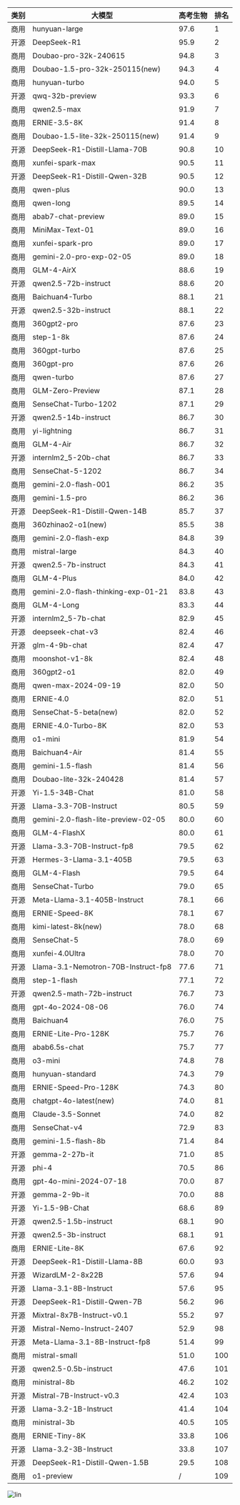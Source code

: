 
| 类别 | 大模型                         | 高考生物 | 排名 |
|-----|------------------------------|---------|----|
|商用|hunyuan-large|97.6|1|
|开源|DeepSeek-R1|95.9|2|
|商用|Doubao-pro-32k-240615|94.8|3|
|商用|Doubao-1.5-pro-32k-250115(new)|94.3|4|
|商用|hunyuan-turbo|94.0|5|
|开源|qwq-32b-preview|93.3|6|
|商用|qwen2.5-max|91.9|7|
|商用|ERNIE-3.5-8K|91.4|8|
|商用|Doubao-1.5-lite-32k-250115(new)|91.4|9|
|开源|DeepSeek-R1-Distill-Llama-70B|90.8|10|
|商用|xunfei-spark-max|90.5|11|
|开源|DeepSeek-R1-Distill-Qwen-32B|90.5|12|
|商用|qwen-plus|90.0|13|
|商用|qwen-long|89.5|14|
|商用|abab7-chat-preview|89.0|15|
|商用|MiniMax-Text-01|89.0|16|
|商用|xunfei-spark-pro|89.0|17|
|商用|gemini-2.0-pro-exp-02-05|89.0|18|
|商用|GLM-4-AirX|88.6|19|
|开源|qwen2.5-72b-instruct|88.6|20|
|商用|Baichuan4-Turbo|88.1|21|
|开源|qwen2.5-32b-instruct|88.1|22|
|商用|360gpt2-pro|87.6|23|
|商用|step-1-8k|87.6|24|
|商用|360gpt-turbo|87.6|25|
|商用|360gpt-pro|87.6|26|
|商用|qwen-turbo|87.6|27|
|商用|GLM-Zero-Preview|87.1|28|
|商用|SenseChat-Turbo-1202|87.1|29|
|开源|qwen2.5-14b-instruct|86.7|30|
|商用|yi-lightning|86.7|31|
|商用|GLM-4-Air|86.7|32|
|开源|internlm2_5-20b-chat|86.7|33|
|商用|SenseChat-5-1202|86.7|34|
|商用|gemini-2.0-flash-001|86.2|35|
|商用|gemini-1.5-pro|86.2|36|
|开源|DeepSeek-R1-Distill-Qwen-14B|85.7|37|
|商用|360zhinao2-o1(new)|85.5|38|
|商用|gemini-2.0-flash-exp|84.8|39|
|商用|mistral-large|84.3|40|
|开源|qwen2.5-7b-instruct|84.3|41|
|商用|GLM-4-Plus|84.0|42|
|商用|gemini-2.0-flash-thinking-exp-01-21|83.8|43|
|商用|GLM-4-Long|83.3|44|
|开源|internlm2_5-7b-chat|82.9|45|
|开源|deepseek-chat-v3|82.4|46|
|开源|glm-4-9b-chat|82.4|47|
|商用|moonshot-v1-8k|82.4|48|
|商用|360gpt2-o1|82.0|49|
|商用|qwen-max-2024-09-19|82.0|50|
|商用|ERNIE-4.0|82.0|51|
|商用|SenseChat-5-beta(new)|82.0|52|
|商用|ERNIE-4.0-Turbo-8K|82.0|53|
|商用|o1-mini|81.9|54|
|商用|Baichuan4-Air|81.4|55|
|商用|gemini-1.5-flash|81.4|56|
|商用|Doubao-lite-32k-240428|81.4|57|
|开源|Yi-1.5-34B-Chat|81.0|58|
|开源|Llama-3.3-70B-Instruct|80.5|59|
|商用|gemini-2.0-flash-lite-preview-02-05|80.0|60|
|商用|GLM-4-FlashX|80.0|61|
|开源|Llama-3.3-70B-Instruct-fp8|79.5|62|
|开源|Hermes-3-Llama-3.1-405B|79.5|63|
|商用|GLM-4-Flash|79.5|64|
|商用|SenseChat-Turbo|79.0|65|
|开源|Meta-Llama-3.1-405B-Instruct|78.1|66|
|商用|ERNIE-Speed-8K|78.1|67|
|商用|kimi-latest-8k(new)|78.0|68|
|商用|SenseChat-5|78.0|69|
|商用|xunfei-4.0Ultra|78.0|70|
|开源|Llama-3.1-Nemotron-70B-Instruct-fp8|77.6|71|
|商用|step-1-flash|77.1|72|
|开源|qwen2.5-math-72b-instruct|76.7|73|
|商用|gpt-4o-2024-08-06|76.0|74|
|商用|Baichuan4|76.0|75|
|商用|ERNIE-Lite-Pro-128K|75.7|76|
|商用|abab6.5s-chat|75.7|77|
|商用|o3-mini|74.8|78|
|商用|hunyuan-standard|74.3|79|
|商用|ERNIE-Speed-Pro-128K|74.3|80|
|商用|chatgpt-4o-latest(new)|74.0|81|
|商用|Claude-3.5-Sonnet|74.0|82|
|商用|SenseChat-v4|72.9|83|
|商用|gemini-1.5-flash-8b|71.4|84|
|开源|gemma-2-27b-it|71.0|85|
|开源|phi-4|70.5|86|
|商用|gpt-4o-mini-2024-07-18|70.0|87|
|开源|gemma-2-9b-it|70.0|88|
|开源|Yi-1.5-9B-Chat|68.6|89|
|开源|qwen2.5-1.5b-instruct|68.1|90|
|开源|qwen2.5-3b-instruct|68.1|91|
|商用|ERNIE-Lite-8K|67.6|92|
|开源|DeepSeek-R1-Distill-Llama-8B|60.0|93|
|开源|WizardLM-2-8x22B|57.6|94|
|开源|Llama-3.1-8B-Instruct|57.6|95|
|开源|DeepSeek-R1-Distill-Qwen-7B|56.2|96|
|开源|Mixtral-8x7B-Instruct-v0.1|55.2|97|
|开源|Mistral-Nemo-Instruct-2407|52.9|98|
|开源|Meta-Llama-3.1-8B-Instruct-fp8|51.4|99|
|商用|mistral-small|51.0|100|
|开源|qwen2.5-0.5b-instruct|47.6|101|
|商用|ministral-8b|46.2|102|
|开源|Mistral-7B-Instruct-v0.3|42.4|103|
|开源|Llama-3.2-1B-Instruct|41.4|104|
|商用|ministral-3b|40.5|105|
|商用|ERNIE-Tiny-8K|33.8|106|
|开源|Llama-3.2-3B-Instruct|33.8|107|
|开源|DeepSeek-R1-Distill-Qwen-1.5B|29.5|108|
|商用|o1-preview|/|109|


![lin](../pic/gaokao-biology.png)
